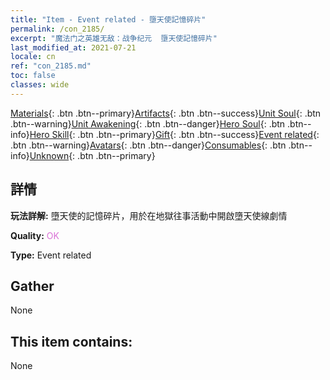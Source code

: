 ```yaml
---
title: "Item - Event related - 墮天使記憶碎片"
permalink: /con_2185/
excerpt: "魔法门之英雄无敌：战争纪元  墮天使記憶碎片"
last_modified_at: 2021-07-21
locale: cn
ref: "con_2185.md"
toc: false
classes: wide
---
```

 [Materials](/ItemsCN/){: .btn .btn--primary}[Artifacts](/ItemsCN/Artifacts/){: .btn .btn--success}[Unit Soul](/ItemsCN/UnitSoul/){: .btn .btn--warning}[Unit Awakening](/ItemsCN/UnitAwakening/){: .btn .btn--danger}[Hero Soul](/ItemsCN/HeroSoul/){: .btn .btn--info}[Hero Skill](/ItemsCN/HeroSkill/){: .btn .btn--primary}[Gift](/ItemsCN/Gift/){: .btn .btn--success}[Event related](/ItemsCN/Events/){: .btn .btn--warning}[Avatars](/ItemsCN/Avatars/){: .btn .btn--danger}[Consumables](/ItemsCN/Consumables/){: .btn .btn--info}[Unknown](/ItemsCN/Unknown/){: .btn .btn--primary}

## 詳情
 **玩法詳解:** 墮天使的記憶碎片，用於在地獄往事活動中開啟墮天使線劇情

 **Quality:** <span style="color: #DA70D6">OK</span>

 **Type:** Event related

## Gather

  None

## This item contains:

  None

